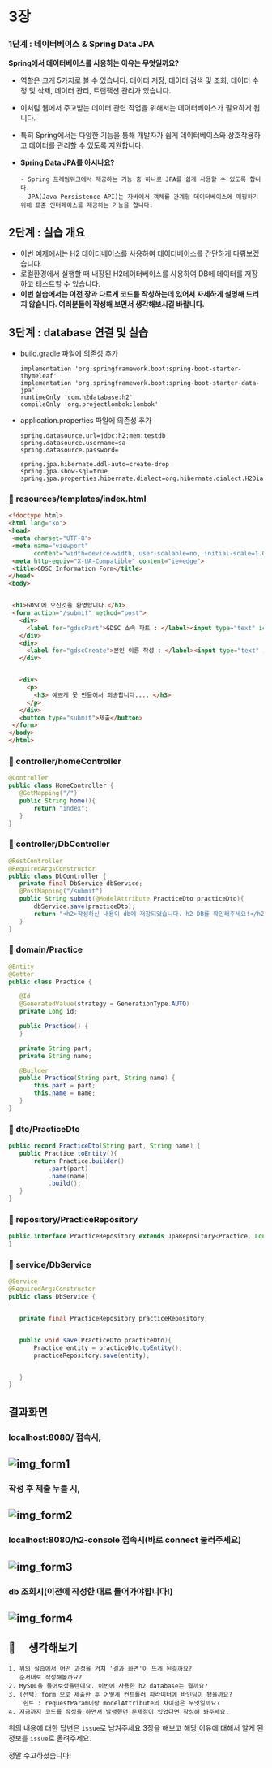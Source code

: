 # 3장

### 1단계 : 데이터베이스 & Spring Data JPA

**Spring에서 데이터베이스를 사용하는 이유는 무엇일까요?**

- 역할은 크게 5가지로 볼 수 있습니다. 데이터 저장, 데이터 검색 및 조회, 데이터 수정 및 삭제, 데이터 관리, 트랜잭션 관리가 있습니다.
- 이처럼 웹에서 주고받는 데이터 관련 작업을 위해서는 데이터베이스가 필요하게 됩니다.
- 특히 Spring에서는 다양한 기능을 통해 개발자가 쉽게 데이터베이스와 상호작용하고 데이터를 관리할 수 있도록 지원합니다.
- **Spring Data JPA를 아시나요?**

      - Spring 프레임워크에서 제공하는 기능 중 하나로 JPA를 쉽게 사용할 수 있도록 합니다.
      - JPA(Java Persistence API)는 자바에서 객체를 관계형 데이터베이스에 매핑하기 위해 표준 인터페이스를 제공하는 기능을 합니다.

## 2단계 : 실습 개요

- 이번 예제에서는 H2 데이터베이스를 사용하여 데이터베이스를 간단하게 다뤄보겠습니다.
- 로컬환경에서 실행할 때 내장된 H2데이터베이스를 사용하여 DB에 데이터를 저장하고 테스트할 수 있습니다.
- **이번 실습에서는 이전 장과 다르게 코드를 작성하는데 있어서 자세하게 설명해 드리지 않습니다. 여러분들이 작성해 보면서 생각해보시길 바랍니다.**

## 3단계 : database 연결 및 실습

- build.gradle 파일에 의존성 추가
  ```
  implementation 'org.springframework.boot:spring-boot-starter-thymeleaf'
  implementation 'org.springframework.boot:spring-boot-starter-data-jpa'
  runtimeOnly 'com.h2database:h2'
  compileOnly 'org.projectlombok:lombok'
  ```
- application.properties 파일에 의존성 추가

  ```properties
  spring.datasource.url=jdbc:h2:mem:testdb
  spring.datasource.username=sa
  spring.datasource.password=

  spring.jpa.hibernate.ddl-auto=create-drop
  spring.jpa.show-sql=true
  spring.jpa.properties.hibernate.dialect=org.hibernate.dialect.H2Dialect
  ```

### 📁 resources/templates/index.html

```html
<!doctype html>
<html lang="ko">
<head>
 <meta charset="UTF-8">
 <meta name="viewport"
       content="width=device-width, user-scalable=no, initial-scale=1.0, maximum-scale=1.0, minimum-scale=1.0">
 <meta http-equiv="X-UA-Compatible" content="ie=edge">
 <title>GDSC Information Form</title>
</head>
<body>


 <h1>GDSC에 오신것을 환영합니다.</h1>
 <form action="/submit" method="post">
   <div>
     <label for="gdscPart">GDSC 소속 파트 : </label><input type="text" id="gdscPart" name="part" placeholder="ex) FE, BE, ML">
   </div>
   <div>
     <label for="gdscCreate">본인 이름 작성 : </label><input type="text" id="gdscCreate" name="name" placeholder="ex)홍길동">
   </div>


   <div>
     <p>
       <h3> 예쁘게 못 만들어서 죄송합니다.... </h3>
     </p>
   </div>
   <button type="submit">제출</button>
 </form>
</body>
</html>

```

### 📁 controller/homeController

```java
@Controller
public class HomeController {
   @GetMapping("/")
   public String home(){
       return "index";
   }
}
```

### 📁 controller/DbController

```java
@RestController
@RequiredArgsConstructor
public class DbController {
   private final DbService dbService;
   @PostMapping("/submit")
   public String submit(@ModelAttribute PracticeDto practiceDto){
       dbService.save(practiceDto);
       return "<h2>작성하신 내용이 db에 저장되었습니다. h2 DB를 확인해주세요!</h2>";
   }
}
```

### 📁 domain/Practice

```java
@Entity
@Getter
public class Practice {

   @Id
   @GeneratedValue(strategy = GenerationType.AUTO)
   private Long id;

   public Practice() {
   }

   private String part;
   private String name;

   @Builder
   public Practice(String part, String name) {
       this.part = part;
       this.name = name;
   }
}
```

### 📁 dto/PracticeDto

```java
public record PracticeDto(String part, String name) {
   public Practice toEntity(){
       return Practice.builder()
           .part(part)
           .name(name)
           .build();
   }
}
```

### 📁 repository/PracticeRepository

```java
public interface PracticeRepository extends JpaRepository<Practice, Long> {
}

```

### 📁 service/DbService

```java
@Service
@RequiredArgsConstructor
public class DbService {


   private final PracticeRepository practiceRepository;


   public void save(PracticeDto practiceDto){
       Practice entity = practiceDto.toEntity();
       practiceRepository.save(entity);


   }
}

```

## 결과화면

### localhost:8080/ 접속시,

## ![img_form1](./img/form_img1.png)

### 작성 후 제출 누를 시,

## ![img_form2](./img/form_img2.png)

### localhost:8080/h2-console 접속시(바로 connect 눌러주세요)

## ![img_form3](./img/form_img3.png)

### db 조회시(이전에 작성한 대로 들어가야합니다!)

## ![img_form4](./img/form_img4.png)

## 🔎 　생각해보기

````
1. 위의 실습에서 어떤 과정을 거쳐 '결과 화면'이 뜨게 된걸까요?
   순서대로 작성해볼까요?
2. MySQL을 들어보셨을텐데요. 이번에 사용한 h2 database는 뭘까요?
3. (선택) form 으로 제출한 후 어떻게 컨트롤러 파라미터에 바인딩이 됐을까요?
    힌트 : requestParam이랑 modelAttribute의 차이점은 무엇일까요?
4. 지금까지 코드를 작성을 하면서 발생했던 문제점이 있었다면 작성해 봐주세요.
````

위의 내용에 대한 답변은 `issue`로 남겨주세요
3장을 해보고 해당 이유에 대해서 알게 된 정보를 `issue`로 올려주세요.

정말 수고하셨습니다!
